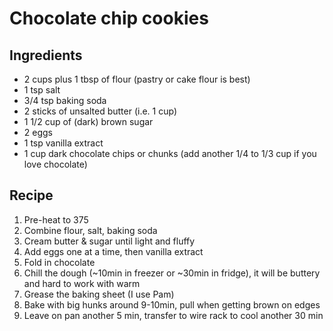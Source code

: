 # Chocolate chip cookies

## Ingredients
- 2 cups plus 1 tbsp of flour (pastry or cake flour is best)
- 1 tsp salt
- 3/4 tsp baking soda
- 2 sticks of unsalted butter (i.e. 1 cup)
- 1 1/2 cup of (dark) brown sugar
- 2 eggs
- 1 tsp vanilla extract
- 1 cup dark chocolate chips or chunks (add another 1/4 to 1/3 cup if you love chocolate)

## Recipe
1. Pre-heat to 375
1. Combine flour, salt, baking soda
1. Cream butter & sugar until light and fluffy
1. Add eggs one at a time, then vanilla extract
1. Fold in chocolate
1. Chill the dough (~10min in freezer or ~30min in fridge), it will be buttery and hard to work with warm
1. Grease the baking sheet (I use Pam)
1. Bake with big hunks around 9-10min, pull when getting brown on edges
1. Leave on pan another 5 min, transfer to wire rack to cool another 30 min
